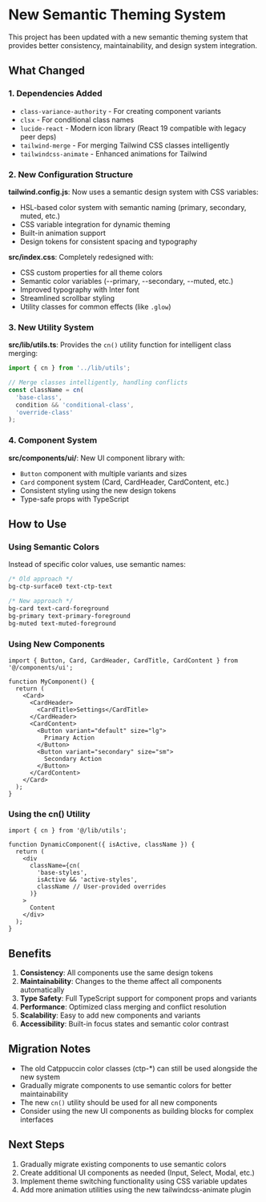 # New Semantic Theming System

This project has been updated with a new semantic theming system that provides better consistency, maintainability, and design system integration.

## What Changed

### 1. Dependencies Added
- `class-variance-authority` - For creating component variants
- `clsx` - For conditional class names
- `lucide-react` - Modern icon library (React 19 compatible with legacy peer deps)
- `tailwind-merge` - For merging Tailwind CSS classes intelligently
- `tailwindcss-animate` - Enhanced animations for Tailwind

### 2. New Configuration Structure

**tailwind.config.js**: Now uses a semantic design system with CSS variables:
- HSL-based color system with semantic naming (primary, secondary, muted, etc.)
- CSS variable integration for dynamic theming
- Built-in animation support
- Design tokens for consistent spacing and typography

**src/index.css**: Completely redesigned with:
- CSS custom properties for all theme colors
- Semantic color variables (--primary, --secondary, --muted, etc.)
- Improved typography with Inter font
- Streamlined scrollbar styling
- Utility classes for common effects (like `.glow`)

### 3. New Utility System

**src/lib/utils.ts**: Provides the `cn()` utility function for intelligent class merging:
```typescript
import { cn } from '../lib/utils';

// Merge classes intelligently, handling conflicts
const className = cn(
  'base-class',
  condition && 'conditional-class',
  'override-class'
);
```

### 4. Component System

**src/components/ui/**: New UI component library with:
- `Button` component with multiple variants and sizes
- `Card` component system (Card, CardHeader, CardContent, etc.)
- Consistent styling using the new design tokens
- Type-safe props with TypeScript

## How to Use

### Using Semantic Colors
Instead of specific color values, use semantic names:
```css
/* Old approach */
bg-ctp-surface0 text-ctp-text

/* New approach */
bg-card text-card-foreground
bg-primary text-primary-foreground
bg-muted text-muted-foreground
```

### Using New Components
```tsx
import { Button, Card, CardHeader, CardTitle, CardContent } from '@/components/ui';

function MyComponent() {
  return (
    <Card>
      <CardHeader>
        <CardTitle>Settings</CardTitle>
      </CardHeader>
      <CardContent>
        <Button variant="default" size="lg">
          Primary Action
        </Button>
        <Button variant="secondary" size="sm">
          Secondary Action
        </Button>
      </CardContent>
    </Card>
  );
}
```

### Using the cn() Utility
```tsx
import { cn } from '@/lib/utils';

function DynamicComponent({ isActive, className }) {
  return (
    <div 
      className={cn(
        'base-styles',
        isActive && 'active-styles',
        className // User-provided overrides
      )}
    >
      Content
    </div>
  );
}
```

## Benefits

1. **Consistency**: All components use the same design tokens
2. **Maintainability**: Changes to the theme affect all components automatically
3. **Type Safety**: Full TypeScript support for component props and variants
4. **Performance**: Optimized class merging and conflict resolution
5. **Scalability**: Easy to add new components and variants
6. **Accessibility**: Built-in focus states and semantic color contrast

## Migration Notes

- The old Catppuccin color classes (ctp-*) can still be used alongside the new system
- Gradually migrate components to use semantic colors for better maintainability
- The new `cn()` utility should be used for all new components
- Consider using the new UI components as building blocks for complex interfaces

## Next Steps

1. Gradually migrate existing components to use semantic colors
2. Create additional UI components as needed (Input, Select, Modal, etc.)
3. Implement theme switching functionality using CSS variable updates
4. Add more animation utilities using the new tailwindcss-animate plugin
